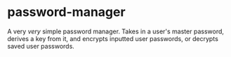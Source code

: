 # password-manager
A very *very* simple password manager. 
Takes in a user's master password, derives a key from it, and encrypts inputted user passwords, or decrypts saved user passwords.
